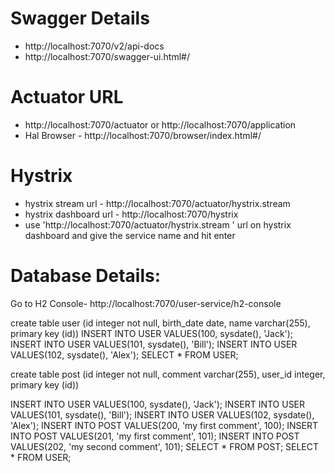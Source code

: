 # Swagger Details
- http://localhost:7070/v2/api-docs
- http://localhost:7070/swagger-ui.html#/

# Actuator URL
 - http://localhost:7070/actuator or http://localhost:7070/application
 - Hal Browser - http://localhost:7070/browser/index.html#/
 
# Hystrix
 - hystrix stream url - http://localhost:7070/actuator/hystrix.stream 
 - hystrix dashboard url - http://localhost:7070/hystrix
 - use 'http://localhost:7070/actuator/hystrix.stream ' url on hystrix dashboard and give the service name and hit enter
 
# Database Details:
Go to H2 Console- 
http://localhost:7070/user-service/h2-console

create table user (id integer not null, birth_date date, name varchar(255), primary key (id))
INSERT INTO USER VALUES(100, sysdate(), 'Jack');
INSERT INTO USER VALUES(101, sysdate(), 'Bill');
INSERT INTO USER VALUES(102, sysdate(), 'Alex');
SELECT * FROM USER;

create table post (id integer not null, comment varchar(255), user_id integer, primary key (id))

INSERT INTO USER VALUES(100, sysdate(), 'Jack');
INSERT INTO USER VALUES(101, sysdate(), 'Bill');
INSERT INTO USER VALUES(102, sysdate(), 'Alex');
INSERT INTO POST VALUES(200, 'my first comment', 100);
INSERT INTO POST VALUES(201, 'my first comment', 101);
INSERT INTO POST VALUES(202, 'my second comment', 101);
SELECT * FROM POST;
SELECT * FROM USER;